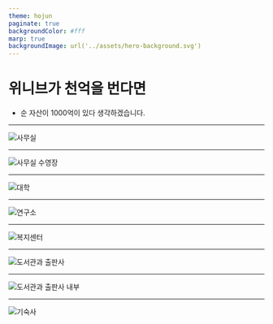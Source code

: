 ```yaml
---
theme: hojun
paginate: true
backgroundColor: #fff
marp: true
backgroundImage: url('../assets/hero-background.svg')
---
```


<!-- header: '![width:200px](../assets/weniv_logo.png)' -->

# 위니브가 천억을 번다면

* 순 자산이 1000억이 있다 생각하겠습니다.

---

<!-- _class: lead -->

![사무실](images/10.png)

---

<!-- _class: lead -->

![사무실 수영장](images/14.png)

---

<!-- _class: lead -->

![대학](images/12.png)

---

<!-- _class: lead -->

![연구소](images/15.png)

---

<!-- _class: lead -->

![복지센터](images/16.png)

---

<!-- _class: lead -->

![도서관과 출판사](images/17.png)

---

<!-- _class: lead -->

![도서관과 출판사 내부](images/17_1.png)

---

<!-- _class: lead -->

![기숙사](images/18.png)